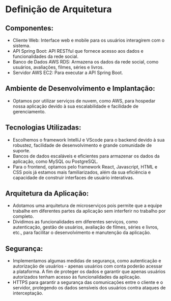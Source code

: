 # Definição de Arquitetura 
## Componentes:
- Cliente Web: Interface web e mobile para os usuários interagirem com o sistema.
- API Spring Boot: API RESTful que fornece acesso aos dados e funcionalidades da rede social.
- Banco de Dados AWS RDS: Armazena os dados da rede social, como usuários, avaliações, filmes, séries e livros.
- Servidor AWS EC2: Para executar a API Spring Boot.

## Ambiente de Desenvolvimento e Implantação:
- Optamos por utilizar serviços de nuvem, como AWS, para hospedar nossa aplicação devido à sua escalabilidade e facilidade de gerenciamento.

## Tecnologias Utilizadas:
- Escolhemos o framework IntelliJ e VScode para o backend devido à sua robustez, facilidade de desenvolvimento e grande comunidade de suporte.
- Bancos de dados escaláveis e eficientes para armazenar os dados da aplicação, como MySQL ou PostgreSQL.
- Para o frontend, optamos pelo framework React, Javascript, HTML e CSS pois já estamos mais familiarizados, além da sua eficiência e capacidade de construir interfaces de usuário interativas.
  
## Arquitetura da Aplicação:
- Adotamos uma arquitetura de microserviços pois permite que a equipe trabalhe em diferentes partes da aplicação sem interferir no trabalho por completo.
- Dividimos as funcionalidades em diferentes serviços, como autenticação, gestão de usuários, avaliação de filmes, séries e livros, etc., para facilitar o desenvolvimento e manutenção da aplicação.

## Segurança:
- Implementamos algumas medidas de segurança, como autenticação e autorização de usuários - apenas usuários com conta poderão acessar a plataforma. A fim de proteger os dados e garantir que apenas usuários autorizados tenham acesso às funcionalidades da aplicação.
- HTTPS para garantir a segurança das comunicações entre o cliente e o servidor, protegendo os dados sensíveis dos usuários contra ataques de interceptação.
